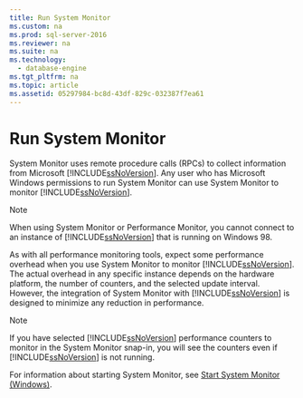 ```yaml
---
title: Run System Monitor
ms.custom: na
ms.prod: sql-server-2016
ms.reviewer: na
ms.suite: na
ms.technology: 
  - database-engine
ms.tgt_pltfrm: na
ms.topic: article
ms.assetid: 05297984-bc8d-43df-829c-032387f7ea61
---
```

# Run System Monitor
  System Monitor uses remote procedure calls \(RPCs\) to collect information from Microsoft [!INCLUDE[ssNoVersion](../../Token/Other/ssNoVersion_md.md)]. Any user who has Microsoft Windows permissions to run System Monitor can use System Monitor to monitor [!INCLUDE[ssNoVersion](../../Token/Other/ssNoVersion_md.md)].  
  
> [!NOTE]  
>  When using System Monitor or Performance Monitor, you cannot connect to an instance of [!INCLUDE[ssNoVersion](../../Token/Other/ssNoVersion_md.md)] that is running on Windows 98.  
  
 As with all performance monitoring tools, expect some performance overhead when you use System Monitor to monitor [!INCLUDE[ssNoVersion](../../Token/Other/ssNoVersion_md.md)]. The actual overhead in any specific instance depends on the hardware platform, the number of counters, and the selected update interval. However, the integration of System Monitor with [!INCLUDE[ssNoVersion](../../Token/Other/ssNoVersion_md.md)] is designed to minimize any reduction in performance.  
  
> [!NOTE]  
>  If you have selected [!INCLUDE[ssNoVersion](../../Token/Other/ssNoVersion_md.md)] performance counters to monitor in the System Monitor snap\-in, you will see the counters even if [!INCLUDE[ssNoVersion](../../Token/Other/ssNoVersion_md.md)] is not running.  
  
 For information about starting System Monitor, see [Start System Monitor &#40;Windows&#41;](../../Topics/TopicNameNotContainA/Start-System-Monitor--Windows-.md).  
  
  
